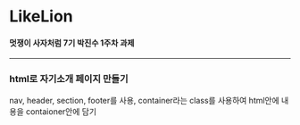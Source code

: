 # LikeLion

#### 멋쟁이 사자처럼 7기 박진수 1주차 과제

________________________________________________________________

### html로 자기소개 페이지 만들기

nav, header, section, footer를 사용,
container라는 class를 사용하여 html안에 내용을 contaioner안에 담기

